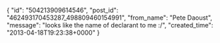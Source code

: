  {
   "id": "504213909614546",
   "post_id": "462493170453287_498809460154991",
   "from_name": "Pete Daoust",
   "message": "looks like the name of declarant to me :/",
   "created_time": "2013-04-18T19:23:38+0000"
 }
